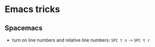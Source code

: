 # Emacs tricks

## Spacemacs

* turn on line numbers and relative line numbers: `SPC t n` `->` `SPC t r`
